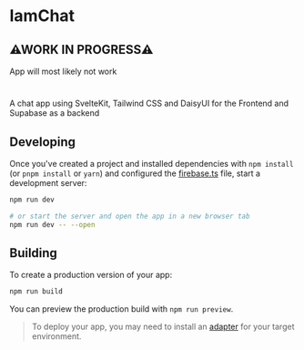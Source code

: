 # IamChat

## ⚠WORK IN PROGRESS⚠

App will most likely not work

#

A chat app using SvelteKit, Tailwind CSS and DaisyUI for the Frontend and Supabase as a backend

## Developing

Once you've created a project and installed dependencies with `npm install` (or `pnpm install` or `yarn`) and configured the [firebase.ts](https://github.com/iamgabrieltv/IamChat/blob/master/src/lib/firebase.ts) file, start a development server:

```bash
npm run dev

# or start the server and open the app in a new browser tab
npm run dev -- --open
```

## Building

To create a production version of your app:

```bash
npm run build
```

You can preview the production build with `npm run preview`.

> To deploy your app, you may need to install an [adapter](https://kit.svelte.dev/docs/adapters) for your target environment.
